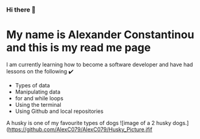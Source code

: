 ### Hi there 👋


# **My name is Alexander Constantinou and this is my read me page**

I am currently learning how to become a software developer and have had lessons on the following ✔️
-  Types of data
-  Manipulating data
-  for and while loops
-  Using the terminal
-  Using Github and local repositories

A husky is one of my favourite types of dogs
![image of a 2 husky dogs.](https://github.com/AlexC079/AlexC079/Husky_Picture.jfif

<!--
**AlexC079/AlexC079** is a ✨ _special_ ✨ repository because its `README.md` (this file) appears on your GitHub profile.

Here are some ideas to get you started:

- 🔭 I’m currently working on ...
- 🌱 I’m currently learning ...
- 👯 I’m looking to collaborate on ...
- 🤔 I’m looking for help with ...
- 💬 Ask me about ...
- 📫 How to reach me: ...
- 😄 Pronouns: ...
- ⚡ Fun fact: ...
-->
